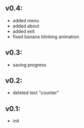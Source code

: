 ## v0.4:
- added menu
- added about
- added exit
- fixed banana blinking animation

## v0.3:
- saving progress

## v0.2:
- deleted text "counter"

## v0.1:
- init